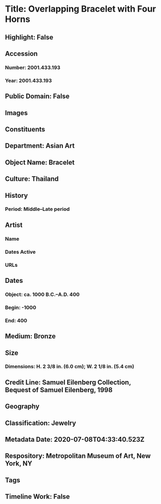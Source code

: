 # Title: Overlapping Bracelet with Four Horns
## Highlight: False
## Accession
### Number: 2001.433.193
### Year: 2001.433.193
## Public Domain: False
## Images
## Constituents
## Department: Asian Art
## Object Name: Bracelet
## Culture: Thailand
## History
### Period: Middle–Late period
## Artist
### Name
### Dates Active
### URLs
## Dates
### Object: ca. 1000 B.C.–A.D. 400
### Begin: -1000
### End: 400
## Medium: Bronze
## Size
### Dimensions: H. 2 3/8 in. (6.0 cm); W. 2 1/8 in. (5.4 cm)
## Credit Line: Samuel Eilenberg Collection, Bequest of Samuel Eilenberg, 1998
## Geography
## Classification: Jewelry
## Metadata Date: 2020-07-08T04:33:40.523Z
## Respository: Metropolitan Museum of Art, New York, NY
## Tags
## Timeline Work: False